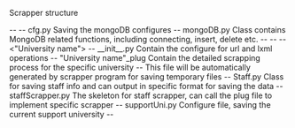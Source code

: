 Scrapper structure

<Scrapper>
    -- <MongoDB>
        -- cfg.py  Saving the mongoDB configures
        -- mongoDB.py  Class contains MongoDB related functions, including connecting, insert, delete etc.
    -- <Staffs>
         -- <config>
            -- <"University name">
                -- __init__.py   Contain the configure for url and lxml operations
                -- "University name"_plug  Contain the detailed scrapping process for the specific university
            -- <tempResult>  This file will be automatically generated by scrapper program for saving temporary files
         -- Staff.py  Class for saving staff info and can output in specific format for saving the data
         -- staffScrapper.py  The skeleton for staff scrapper, can call the plug file to implement specific scrapper
         -- supportUni.py  Configure file, saving the current support university
    -- <Tenders>


